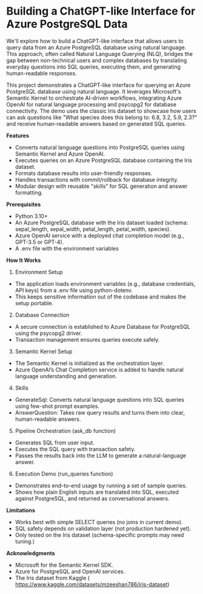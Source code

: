   # Building a ChatGPT-like Interface for Azure PostgreSQL Data

We'll explore how to build a ChatGPT-like interface that allows users to query data from an Azure PostgreSQL database using natural language. This approach, often called Natural Language Querying (NLQ), bridges the gap between non-technical users and complex databases by translating everyday questions into SQL queries, executing them, and generating human-readable responses.

This project demonstrates a ChatGPT-like interface for querying an Azure PostgreSQL database using natural language. It leverages Microsoft's Semantic Kernel to orchestrate AI-driven workflows, integrating Azure OpenAI for natural language processing and psycopg2 for database connectivity. The demo uses the classic Iris dataset to showcase how users can ask questions like "What species does this belong to: 6.8, 3.2, 5.9, 2.3?" and receive human-readable answers based on generated SQL queries.


**Features**
  - Converts natural language questions into PostgreSQL queries using Semantic Kernel and Azure OpenAI.
  - Executes queries on an Azure PostgreSQL database containing the Iris dataset.
  - Formats database results into user-friendly responses.
  - Handles transactions with commit/rollback for database integrity.
  - Modular design with reusable "skills" for SQL generation and answer formatting.

**Prerequisites**
  -  Python 3.10+
  -  An Azure PostgreSQL database with the Iris dataset loaded (schema: sepal_length, sepal_width, petal_length, petal_width, species).
  -  Azure OpenAI service with a deployed chat completion model (e.g., GPT-3.5 or GPT-4).
  -  A .env file with the environment variables

**How It Works**
1.  Environment Setup
  -  The application loads environment variables (e.g., database credentials, API keys) from a .env file using python-dotenv.
  -  This keeps sensitive information out of the codebase and makes the setup portable.
2.  Database Connection
  -  A secure connection is established to Azure Database for PostgreSQL using the psycopg2 driver.
  -  Transaction management ensures queries execute safely.
3.  Semantic Kernel Setup
  -  The Semantic Kernel is initialized as the orchestration layer.
  -  Azure OpenAI’s Chat Completion service is added to handle natural language understanding and generation.
4.  Skills 
  -  GenerateSql: Converts natural language questions into SQL queries using few-shot prompt examples.
  -  AnswerQuestion: Takes raw query results and turns them into clear, human-readable answers.
5.  Pipeline Orchestration (ask_db function)
  -  Generates SQL from user input.
  -  Executes the SQL query with transaction safety.
  -  Passes the results back into the LLM to generate a natural-language answer.
6.  Execution Demo (run_queries function)
  -  Demonstrates end-to-end usage by running a set of sample queries.
  -  Shows how plain English inputs are translated into SQL, executed against PostgreSQL, and returned as conversational answers.

  **Limitations**
  -  Works best with simple SELECT queries (no joins in current demo).
  -  SQL safety depends on validation layer (not production hardened yet).
  -  Only tested on the Iris dataset  (schema-specific prompts may need tuning.)

**Acknowledgments**
  -  Microsoft for the Semantic Kernel SDK.
  -  Azure for PostgreSQL and OpenAI services.
  -  The Iris dataset from Kaggle ( https://www.kaggle.com/datasets/mzeeshan786/iris-dataset)
